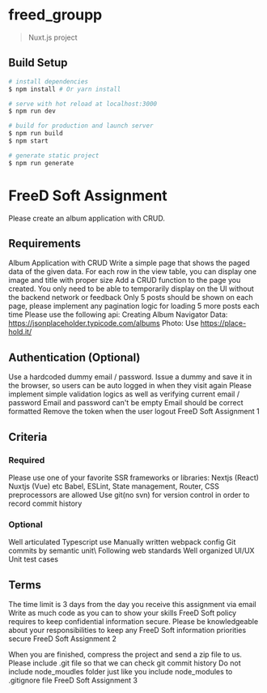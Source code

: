 # freed_groupp

> Nuxt.js project

## Build Setup

``` bash
# install dependencies
$ npm install # Or yarn install

# serve with hot reload at localhost:3000
$ npm run dev

# build for production and launch server
$ npm run build
$ npm start

# generate static project
$ npm run generate
```

# FreeD Soft Assignment
Please create an album application with CRUD.
## Requirements
Album Application with CRUD
Write a simple page that shows the paged data of the given data. For each row in the view table, you can display one image and title with proper size
Add a CRUD function to the page you created. You only need to be able to temporarily display on the UI without the backend network or feedback
Only 5 posts should be shown on each page, please implement any pagination logic for loading 5 more posts each time
Please use the following api:
Creating Album Navigator Data: https://jsonplaceholder.typicode.com/albums Photo: Use https://place-hold.it/
## Authentication (Optional)
Use a hardcoded dummy email / password. Issue a dummy and save it in the browser, so users can be auto logged in when they visit again
Please implement simple validation logics as well as verifying current email / password
Email and password can't be empty
Email should be correct formatted Remove the token when the user logout
  FreeD Soft Assignment 1

## Criteria
### Required
Please use one of your favorite SSR frameworks or libraries:
Nextjs (React) Nuxtjs (Vue) etc
Babel, ESLint, State management, Router, CSS preprocessors are allowed Use git(no svn) for version control in order to record commit history
### Optional
Well articulated Typescript use Manually written webpack config Git commits by semantic unit\ Following web standards
Well organized UI/UX Unit test cases
## Terms
The time limit is 3 days from the day you receive this assignment via email
Write as much code as you can to show your skills
FreeD Soft policy requires to keep confidential information secure. Please be knowledgeable about your responsibilities to keep any FreeD Soft information priorities secure
FreeD Soft Assignment 2

  When you are finished, compress the project and send a zip file to us.
Please include .git file so that we can check git commit history
Do not include node_moudles folder just like you include node_modules to .gitignore file
FreeD Soft Assignment 3

